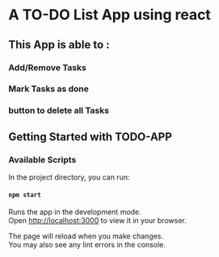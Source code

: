# A TO-DO List App using react

## This App is able to :

### Add/Remove Tasks

### Mark Tasks as done

### button to delete all Tasks

## Getting Started with TODO-APP

### Available Scripts

In the project directory, you can run:

#### `npm start`

Runs the app in the development mode.\
Open [http://localhost:3000](http://localhost:3000) to view it in your browser.

The page will reload when you make changes.\
You may also see any lint errors in the console.
